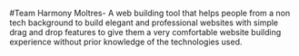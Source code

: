 #Team Harmony
Moltres- A web building tool that helps people from a non tech background to build elegant and professional websites with simple drag and drop features to give them a very comfortable website building experience without prior knowledge of the technologies used.

